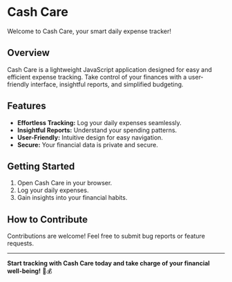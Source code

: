 # Cash Care

Welcome to Cash Care, your smart daily expense tracker!

## Overview

Cash Care is a lightweight JavaScript application designed for easy and efficient expense tracking. Take control of your finances with a user-friendly interface, insightful reports, and simplified budgeting.

## Features

- **Effortless Tracking:** Log your daily expenses seamlessly.
- **Insightful Reports:** Understand your spending patterns.
- **User-Friendly:** Intuitive design for easy navigation.
- **Secure:** Your financial data is private and secure.

## Getting Started

1. Open Cash Care in your browser.
2. Log your daily expenses.
3. Gain insights into your financial habits.

## How to Contribute

Contributions are welcome! Feel free to submit bug reports or feature requests.

---

**Start tracking with Cash Care today and take charge of your financial well-being!** 🌟💰
